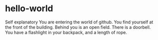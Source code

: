 # hello-world
Self explanatory
You are entering the world of github.
You find yourself at the front of the building. Behind you is an open field.
There is a doorbell. You have a flashlight in your backpack, and a length of rope.
